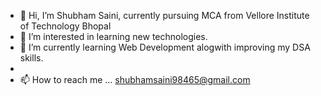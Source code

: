 - 👋 Hi, I’m Shubham Saini, currently pursuing MCA from Vellore Institute of Technology Bhopal
- 👀 I’m interested in learning new technologies.
- 🌱 I’m currently learning Web Development alogwith improving my DSA skills.
- 
- 📫 How to reach me ... shubhamsaini98465@gmail.com

<!---
swrsaini/swrsaini is a ✨ special ✨ repository because its `README.md` (this file) appears on your GitHub profile.
You can click the Preview link to take a look at your changes.
--->
